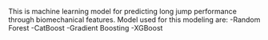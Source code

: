 This is machine learning model for predicting long jump performance through biomechanical features.
Model used for this modeling are:
-Random Forest
-CatBoost
-Gradient Boosting
-XGBoost